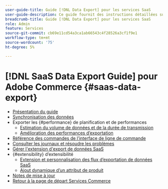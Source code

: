 ```yaml
---
user-guide-title: Guide [!DNL Data Export] pour les services SaaS
user-guide-description: Ce guide fournit des instructions détaillées sur l’utilisation de l [!DNL Data Export] extension pour les services SaaS Adobe Commerce.
breadcrumb-title: Guide [!DNL Data Export] pour les services SaaS
role: Admin
feature: Services
source-git-commit: cb69e11cd54a3ca1ab66543c4f28526a3cf1f9e1
workflow-type: tm+mt
source-wordcount: '75'
ht-degree: 5%

---
```


# [!DNL SaaS Data Export Guide] pour Adobe Commerce {#saas-data-export}

- [Présentation du guide](overview.md)
- [Synchronisation des données](data-synchronization.md)
- Exporter les {#performance} de planification et de performances
   - [Estimation du volume de données et de la durée de transmission](estimate-data-volume-sync-time.md)
   - [Amélioration des performances d’exportation](customize-export-processing.md)
- [Référence des commandes de l’interface de ligne de commande](data-export-cli-commands.md)
- [Consulter les journaux et résoudre les problèmes](troubleshooting-logging.md)
- [Gérer l&#39;extension d&#39;export de données SaaS](manage-extension.md)
- {#extensibility} d’extensibilité
   - [Extension et personnalisation des flux d’exportation de données SaaS](extensibility-and-customizations.md)
   - [Ajout dynamique d’un attribut de produit](add-attribute-dynamically.md)
- [Notes de mise à jour](release-notes.md)
- [Retour à la page de départ Services Commerce](https://experienceleague.adobe.com/docs/commerce/user-guides/home.html)
